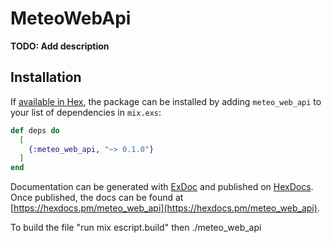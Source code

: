 # MeteoWebApi

**TODO: Add description**

## Installation

If [available in Hex](https://hex.pm/docs/publish), the package can be installed
by adding `meteo_web_api` to your list of dependencies in `mix.exs`:

```elixir
def deps do
  [
    {:meteo_web_api, "~> 0.1.0"}
  ]
end
```

Documentation can be generated with [ExDoc](https://github.com/elixir-lang/ex_doc)
and published on [HexDocs](https://hexdocs.pm). Once published, the docs can
be found at [https://hexdocs.pm/meteo_web_api](https://hexdocs.pm/meteo_web_api).

To build the file "run mix escript.build" then ./meteo_web_api